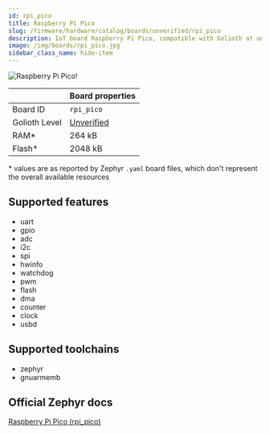 ```yaml
---
id: rpi_pico
title: Raspberry Pi Pico
slug: /firmware/hardware/catalog/boards/unverified/rpi_pico
description: IoT board Raspberry Pi Pico, compatible with Golioth at unverified level.
image: /img/boards/rpi_pico.jpg
sidebar_class_name: hide-item
---
```


[//]: # (This is an auto-generated file, do not edit! Changes to it will be lost upon re-generation)

![Raspberry Pi Pico!](/img/boards/rpi_pico.jpg "Raspberry Pi Pico")

|                | Board properties     |
| -------------  | -------------------- |
| Board ID       | `rpi_pico` |
| Golioth Level  | [Unverified](/firmware/hardware#unverified-boards) |
| RAM*           | 264 kB |
| Flash*         | 2048 kB |

\* values are as reported by Zephyr `.yaml` board files, which don't represent the overall available resources



## Supported features

* uart
* gpio
* adc
* i2c
* spi
* hwinfo
* watchdog
* pwm
* flash
* dma
* counter
* clock
* usbd

## Supported toolchains

* zephyr
* gnuarmemb

## Official Zephyr docs

[Raspberry Pi Pico (rpi_pico)](https://docs.zephyrproject.org/latest/boards/raspberrypi/rpi_pico/doc/index.html)
